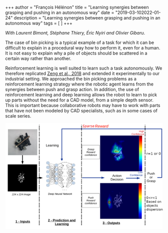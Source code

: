 +++
author = "François Hélénon"
title = "Learning synergies between grasping and pushing in an autonomous way"
date = "2019-03-102022-01-24"
description = "Learning synergies between grasping and pushing in an autonomous way"
tags = [
]
+++

*With Laurent Bimont, Stéphane Thiery, Éric Nyiri and Olivier Gibaru*.
   
  The case of bin picking is a typical example of a task for which it can be difficult to explain in a procedural way how to perform it, even for a human. It is not easy to explain why a pile of objects should be scattered in a certain way rather than another.

  Reinforcement learning is well suited to learn such a task autonomously. We therefore replicated [Zeng et al., 2018](https://vpg.cs.princeton.edu/) and extended it experimentally to our industrial setting. We approached the bin picking problems as a reinforcement learning strategy where the robotic agent learns from the synergies between push and grasp action. In addition, the use of reinforcement learning and deep learning allows the robot to learn to pick up parts without the need for a CAD model, from a simple depth sensor. This is important because collaborative robots may have to work with parts that have not been modeled by CAD specialists, such as in some cases of scale series.

  ![Learning pipeline by reinforcement learning](/images/projects/vpg/pipeline_soft.png) 


